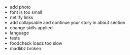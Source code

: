 -   add photo
-   font is too small
-   netlify links
-   add collapsable and continue your story in about section
-   change skills applied
-   language
-   tests
-   foodcheck loads too slow
-   madlibz broken
